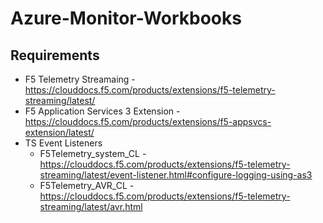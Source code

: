 # Azure-Monitor-Workbooks

## Requirements
* F5 Telemetry Streamaing - https://clouddocs.f5.com/products/extensions/f5-telemetry-streaming/latest/
* F5 Application Services 3 Extension - https://clouddocs.f5.com/products/extensions/f5-appsvcs-extension/latest/
* TS Event Listeners
  - F5Telemetry_system_CL -https://clouddocs.f5.com/products/extensions/f5-telemetry-streaming/latest/event-listener.html#configure-logging-using-as3
  - F5Telemetry_AVR_CL - https://clouddocs.f5.com/products/extensions/f5-telemetry-streaming/latest/avr.html
